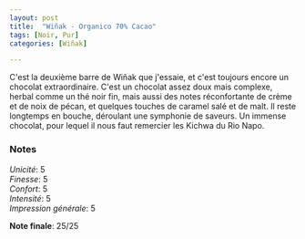 ```yaml
---
layout: post
title:  "Wiñak - Organico 70% Cacao"
tags: [Noir, Pur] 
categories: [Wiñak]

---
```


C'est la deuxième barre de Wiñak que j'essaie, et c'est toujours encore un chocolat extraordinaire. C'est un chocolat assez doux mais complexe, herbal comme un thé noir fin, mais aussi des notes réconfortante de crème et de noix de pécan, et quelques touches de caramel salé et de malt. Il reste longtemps en bouche, déroulant une symphonie de saveurs. Un immense chocolat, pour lequel il nous faut remercier les Kichwa du Rio Napo.     

### Notes

_Unicité_: 5  
_Finesse_: 5  
_Confort_: 5  
_Intensité_: 5  
_Impression générale_: 5  

**Note finale**: 25/25